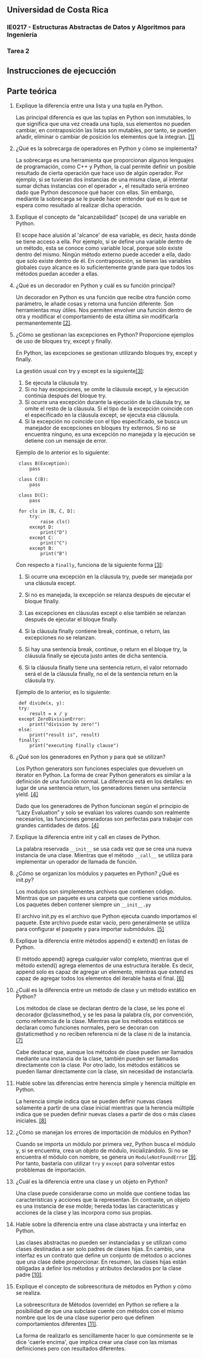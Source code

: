 ## Universidad de Costa Rica
### IE0217 - Estructuras Abstractas de Datos y Algoritmos para Ingeniería
### Tarea 2

## Instrucciones de ejecucción

## Parte teórica

1. Explique la diferencia entre una lista y una tupla en Python.

    Las principal diferencia es que las tuplas en Python son inmutables, lo que significa que una vez creada una tupla, sus elementos no pueden cambiar, en contraposición las listas son mutables, por tanto, se pueden añadir, eliminar o cambiar de posición los elementos que la integran. [[1]](https://www.freecodecamp.org/espanol/news/tuple-vs-list-en-python-cual-es-la-diferencia/)

2. ¿Qué es la sobrecarga de operadores en Python y cómo se implementa?

    La sobrecarga es una herramienta que proporcionan algunos lenguajes de programación, como C++ y Python, la cual permite definir un posible resultado de cierta operación que hace uso de algún operador. Por ejemplo, si se tuvieran dos instancias de una misma clase, al intentar sumar dichas instancias con el operador +, el resultado sería erróneo dado que Python desconoce qué hacer con ellas. Sin embargo, mediante la sobrecarga se le puede hacer entender qué es lo que se espera como resultado al realizar dicha operación.

3. Explique el concepto de "alcanzabilidad” (scope) de una variable en Python.

    El scope hace alusión al 'alcance' de esa variable, es decir, hasta dónde se tiene acceso a ella. Por ejemplo, si se define una variable dentro de un método, esta se conoce como variable local, porque solo existe dentro del mismo. Ningún método externo puede acceder a ella, dado que solo existe dentro de él. En contraposición, se tienen las variables globales cuyo alcance es lo suficientemente grande para que todos los métodos puedan acceder a ellas.

4. ¿Qué es un decorador en Python y cuál es su función principal?

    Un decorador en Python es una función que recibe otra función como parámetro, le añade cosas y retorna una función diferente. Son herramientas muy útiles. Nos permiten envolver una función dentro de otra y modificar el comportamiento de esta última sin modificarla permanentemente [[2]](https://platzi.com/blog/decoradores-en-python-que-son-y-como-funcionan/#:~:text=Un%20decorador%20en%20Python%20es,esta%20%C3%BAltima%20sin%20modificarla%20permanentemente.).

5. ¿Cómo se gestionan las excepciones en Python? Proporcione ejemplos de uso de bloques try, except y finally.

    En Python, las excepciones se gestionan utilizando bloques try, except y finally. 
    
    La gestión usual con try y except es la siguiente[[3]](https://docs.python.org/es/3/tutorial/errors.html):

    1. Se ejecuta la cláusula try.
    2. Si no hay excepciones, se omite la cláusula except, y la ejecución continúa después del bloque try.
    4. Si ocurre una excepción durante la ejecución de la cláusula try, se omite el resto de la cláusula. Si el tipo de la excepción coincide con el especificado en la cláusula except, se ejecuta esa cláusula.
    4. Si la excepción no coincide con el tipo especificado, se busca un manejador de excepciones en bloques try externos. Si no se encuentra ninguno, es una excepción no manejada y la ejecución se detiene con un mensaje de error.

    Ejemplo de lo anterior es lo siguiente:
        
        class B(Exception):
            pass

        class C(B):
            pass

        class D(C):
            pass

        for cls in [B, C, D]:
            try:
                raise cls()
            except D:
                print("D")
            except C:
                print("C")
            except B:
                print("B")

    Con respecto a `finally`, funciona de la siguiente forma [[3]](https://docs.python.org/es/3/tutorial/errors.html):

    1. Si ocurre una excepción en la cláusula try, puede ser manejada por una cláusula except.
    
    2. Si no es manejada, la excepción se relanza después de ejecutar el bloque finally.
    
    3. Las excepciones en cláusulas except o else también se relanzan después de ejecutar el bloque finally.
    
    4. Si la cláusula finally contiene break, continue, o return, las excepciones no se relanzan.
    
    5. Si hay una sentencia break, continue, o return en el bloque try, la cláusula finally se ejecuta justo antes de dicha sentencia.
    
    6. Si la cláusula finally tiene una sentencia return, el valor retornado será el de la cláusula finally, no el de la sentencia return en la cláusula try.

    Ejemplo de lo anterior, es lo siguiente:

        def divide(x, y):
        try:
            result = x / y
        except ZeroDivisionError:
            print("division by zero!")
        else:
            print("result is", result)
        finally:
            print("executing finally clause")

6. ¿Qué son los generadores en Python y para qué se utilizan?

    Los Python generators son funciones especiales que devuelven un iterator en Python. La forma de crear Python generators es similar a la definición de una función normal. La diferencia está en los detalles: en lugar de una sentencia return, los generadores tienen una sentencia yield. [[4]](https://www.ionos.es/digitalguide/paginas-web/desarrollo-web/python-generator/)

    Dado que los generadores de Python funcionan según el principio de “Lazy Evaluation” y solo se evalúan los valores cuando son realmente necesarios, las funciones generadoras son perfectas para trabajar con grandes cantidades de datos. [[4]](https://www.ionos.es/digitalguide/paginas-web/desarrollo-web/python-generator/)

7. Explique la diferencia entre init y call en clases de Python.

    La palabra reservada `__init__` se usa cada vez que se crea una nueva instancia de una clase. Mientras que el método `__call__` se utiliza para implementar un operador de llamada de función.

8. ¿Cómo se organizan los módulos y paquetes en Python? ¿Qué es init.py?

    Los modulos son simplementes archivos que contienen código. Mientras que un paquete es una carpeta que contiene varios módulos. Los paquetes deben contener siempre un `__init__.py`

    El archivo init.py es el archivo que Python ejecuta cuando importamos el paquete. Este archivo puede estar vacío, pero generalmente se utiliza para configurar el paquete y para importar submódulos. [[5]](https://apuntes.de/python/creacion-de-modulos-y-paquetes-en-python-modularidad-y-organizacion/#gsc.tab=0)

9. Explique la diferencia entre métodos append() e extend() en listas de Python.

    El método append() agrega cualquier valor completo, mientras que el método extend() agrega elementos de una estructura iterable. Es decir, append solo es capaz de agregar un elemento, mientras que extend es capaz de agregar todos los elementos del iterable hasta el final. [[6]](https://www.aluracursos.com/blog/append-o-extend-agregar-elementos-a-la-lista-con-python#:~:text=Tenga%20en%20cuenta%20que%2C%20mientras,iterable%2C%20y%20agrega%20cada%20art%C3%ADculo.)

10. ¿Cuál es la diferencia entre un método de clase y un método estático en Python?

    Los métodos de clase se declaran dentro de la clase, se les pone el decorador @classmethod, y se les pasa la palabra cls, por convención, como referencia de la clase. Mientras que los métodos estáticos se declaran como funciones normales, pero se decoran con @staticmethod y no reciben referencia ni de la clase ni de la instancia. [[7]](https://platzi.com/tutoriales/1104-python-2019/5347-la-relacion-que-hay-entre-self-y-cls-con-metodos-estaticos-metodos-de-clase-y-metodos-de-instancia/#:~:text=los%20m%C3%A9todos%20de%20clase%20se,clase%20ni%20de%20la%20instancia)

    Cabe destacar que, aunque los métodos de clase pueden ser llamados mediante una instancia de la clase, también pueden ser llamados directamente con la clase. Por otro lado, los métodos estáticos se pueden llamar directamente con la clase, sin necesidad de instanciarla.

11. Hable sobre las diferencias entre herencia simple y herencia múltiple en Python.

    La herencia simple indica que se pueden definir nuevas clases solamente a partir de una clase inicial mientras que la herencia múltiple indica que se pueden definir nuevas clases a partir de dos o más clases iniciales. [[8]](http://profesores.fi-b.unam.mx/carlos/java/java_basico3_4.html)

12. ¿Cómo se manejan los errores de importación de módulos en Python?

    Cuando se importa un módulo por primera vez, Python busca el módulo y, si se encuentra, crea un objeto de módulo, inicializándolo. Si no se encuentra el módulo con nombre, se genera un `ModuleNotFoundError` [[9]](https://docs.python.org/es/3/reference/import.html). Por tanto, bastaría con utilizar `try` y `except` para solventar estos probblemas de importación.

13. ¿Cuál es la diferencia entre una clase y un objeto en Python?

    Una clase puede considerarse como un molde que contiene todas las características y acciones que la representan. En contraste, un objeto es una instancia de ese molde; hereda todas las características y acciones de la clase y las incorpora como sus propias.

14. Hable sobre la diferencia entre una clase abstracta y una interfaz en Python.

    Las clases abstractas no pueden ser instanciadas y se utilizan como clases destinadas a ser solo padres de clases hijas. En cambio, una interfaz es un contrato que define un conjunto de métodos o acciones que una clase debe proporcionar. En resumen, las clases hijas están obligadas a definir los métodos y atributos declarados por la clase padre [[10]](https://atareao.es/pyldora/clases-abstractas-interfaces-y-polimorfismo/).

15. Explique el concepto de sobreescritura de métodos en Python y cómo se realiza.

    La sobreescritura de Métodos (override) en Python se refiere a la posibilidad de que una subclase cuente con métodos con el mismo nombre que los de una clase superior pero que definen comportamientos diferentes [[11]](https://www.programadornovato.com/sobreescritura-de-metodos-override-en-python/).

    La forma de realizarlo es sencillamente hacer lo que comúnmente se le dice 'caerle encima', que implica crear una clase con las mismas definiciones pero con resultados diferentes.
